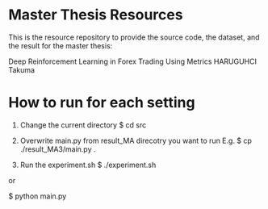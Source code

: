 # Master Thesis Resources
This is the resource repository to provide the source code, the dataset, and the result for the master thesis: 

Deep Reinforcement Learning in Forex Trading Using Metrics
HARUGUHCI Takuma

# How to run for each setting
1. Change the current directory
  $ cd src

2. Overwrite main.py from result_MA direcotry you want to run
E.g.
  $ cp ./result_MA3/main.py .

3. Run the experiment.sh
  $ ./experiment.sh

or

  $ python main.py

